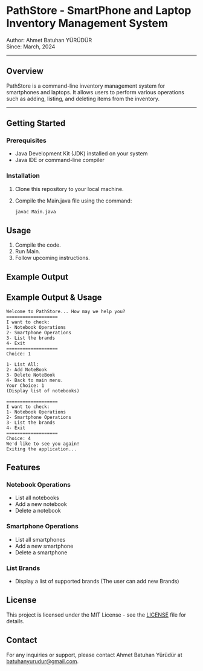 # PathStore - SmartPhone and Laptop Inventory Management System

Author: Ahmet Batuhan YÜRÜDÜR  
Since: March, 2024

---

## Overview
PathStore is a command-line inventory management system for smartphones and laptops. It allows users to perform various operations such as adding, listing, and deleting items from the inventory.

---

## Getting Started
### Prerequisites
- Java Development Kit (JDK) installed on your system
- Java IDE or command-line compiler

### Installation
1. Clone this repository to your local machine.
2. Compile the Main.java file using the command:

    ```bash
   javac Main.java

## Usage
1. Compile the code.
2. Run Main.
3. Follow upcoming instructions.

## Example Output
## Example Output & Usage

    Welcome to PathStore... How may we help you?
    ===================
    I want to check:
    1- Notebook Operations
    2- Smartphone Operations
    3- List the brands
    4- Exit
    ===================
    Choice: 1
    
    1- List All:
    2- Add NoteBook
    3- Delete NoteBook
    4- Back to main menu.
    Your Choice: 1
    (Display list of notebooks)
    
    ===================
    I want to check:
    1- Notebook Operations
    2- Smartphone Operations
    3- List the brands
    4- Exit
    ===================
    Choice: 4
    We'd like to see you again!
    Exiting the application...


## Features

### Notebook Operations
- List all notebooks
- Add a new notebook
- Delete a notebook

### Smartphone Operations
- List all smartphones
- Add a new smartphone
- Delete a smartphone

### List Brands
- Display a list of supported brands (The user can add new Brands)

## License

This project is licensed under the MIT License - see the [LICENSE](LICENSE) file for details.

## Contact

For any inquiries or support, please contact Ahmet Batuhan Yürüdür at [batuhanyurudur@gmail.com](mailto:batuhanyurudur@gmail.com).


